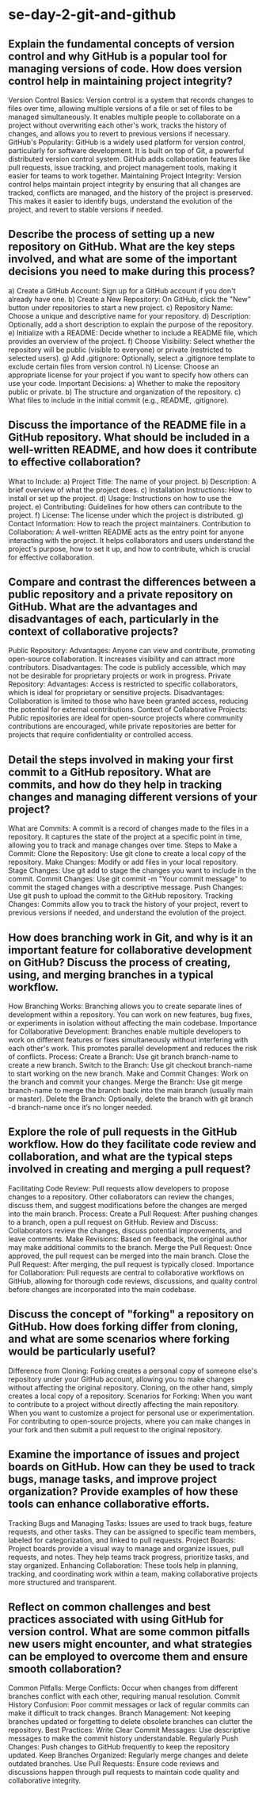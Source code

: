 # se-day-2-git-and-github
## Explain the fundamental concepts of version control and why GitHub is a popular tool for managing versions of code. How does version control help in maintaining project integrity?
Version Control Basics: Version control is a system that records changes to files over time, allowing multiple versions of a file or set of files to be managed simultaneously. It enables multiple people to collaborate on a project without overwriting each other's work, tracks the history of changes, and allows you to revert to previous versions if necessary.
GitHub's Popularity: GitHub is a widely used platform for version control, particularly for software development. It is built on top of Git, a powerful distributed version control system. GitHub adds collaboration features like pull requests, issue tracking, and project management tools, making it easier for teams to work together.
Maintaining Project Integrity: Version control helps maintain project integrity by ensuring that all changes are tracked, conflicts are managed, and the history of the project is preserved. This makes it easier to identify bugs, understand the evolution of the project, and revert to stable versions if needed.

## Describe the process of setting up a new repository on GitHub. What are the key steps involved, and what are some of the important decisions you need to make during this process?
a) Create a GitHub Account: Sign up for a GitHub account if you don't already have one.
b) Create a New Repository: On GitHub, click the "New" button under repositories to start a new project.
c) Repository Name: Choose a unique and descriptive name for your repository.
d) Description: Optionally, add a short description to explain the purpose of the repository.
e) Initialize with a README: Decide whether to include a README file, which provides an overview of the project.
f) Choose Visibility: Select whether the repository will be public (visible to everyone) or private (restricted to selected users).
g) Add .gitignore: Optionally, select a .gitignore template to exclude certain files from version control.
h) License: Choose an appropriate license for your project if you want to specify how others can use your code.
Important Decisions:
a) Whether to make the repository public or private.
b) The structure and organization of the repository.
c) What files to include in the initial commit (e.g., README, .gitignore).

## Discuss the importance of the README file in a GitHub repository. What should be included in a well-written README, and how does it contribute to effective collaboration?
What to Include:
a) Project Title: The name of your project.
b) Description: A brief overview of what the project does.
c) Installation Instructions: How to install or set up the project.
d) Usage: Instructions on how to use the project.
e) Contributing: Guidelines for how others can contribute to the project.
f) License: The license under which the project is distributed.
g) Contact Information: How to reach the project maintainers.
Contribution to Collaboration: A well-written README acts as the entry point for anyone interacting with the project. It helps collaborators and users understand the project's purpose, how to set it up, and how to contribute, which is crucial for effective collaboration.

## Compare and contrast the differences between a public repository and a private repository on GitHub. What are the advantages and disadvantages of each, particularly in the context of collaborative projects?
Public Repository:
Advantages: Anyone can view and contribute, promoting open-source collaboration. It increases visibility and can attract more contributors.
Disadvantages: The code is publicly accessible, which may not be desirable for proprietary projects or work in progress.
Private Repository:
Advantages: Access is restricted to specific collaborators, which is ideal for proprietary or sensitive projects.
Disadvantages: Collaboration is limited to those who have been granted access, reducing the potential for external contributions.
Context of Collaborative Projects: Public repositories are ideal for open-source projects where community contributions are encouraged, while private repositories are better for projects that require confidentiality or controlled access.

## Detail the steps involved in making your first commit to a GitHub repository. What are commits, and how do they help in tracking changes and managing different versions of your project?
What are Commits: A commit is a record of changes made to the files in a repository. It captures the state of the project at a specific point in time, allowing you to track and manage changes over time.
Steps to Make a Commit:
Clone the Repository: Use git clone to create a local copy of the repository.
Make Changes: Modify or add files in your local repository.
Stage Changes: Use git add to stage the changes you want to include in the commit.
Commit Changes: Use git commit -m "Your commit message" to commit the staged changes with a descriptive message.
Push Changes: Use git push to upload the commit to the GitHub repository.
Tracking Changes: Commits allow you to track the history of your project, revert to previous versions if needed, and understand the evolution of the project.

## How does branching work in Git, and why is it an important feature for collaborative development on GitHub? Discuss the process of creating, using, and merging branches in a typical workflow.
How Branching Works: Branching allows you to create separate lines of development within a repository. You can work on new features, bug fixes, or experiments in isolation without affecting the main codebase.
Importance for Collaborative Development: Branches enable multiple developers to work on different features or fixes simultaneously without interfering with each other's work. This promotes parallel development and reduces the risk of conflicts.
Process:
Create a Branch: Use git branch branch-name to create a new branch.
Switch to the Branch: Use git checkout branch-name to start working on the new branch.
Make and Commit Changes: Work on the branch and commit your changes.
Merge the Branch: Use git merge branch-name to merge the branch back into the main branch (usually main or master).
Delete the Branch: Optionally, delete the branch with git branch -d branch-name once it’s no longer needed.

## Explore the role of pull requests in the GitHub workflow. How do they facilitate code review and collaboration, and what are the typical steps involved in creating and merging a pull request?
Facilitating Code Review: Pull requests allow developers to propose changes to a repository. Other collaborators can review the changes, discuss them, and suggest modifications before the changes are merged into the main branch.
Process:
Create a Pull Request: After pushing changes to a branch, open a pull request on GitHub.
Review and Discuss: Collaborators review the changes, discuss potential improvements, and leave comments.
Make Revisions: Based on feedback, the original author may make additional commits to the branch.
Merge the Pull Request: Once approved, the pull request can be merged into the main branch.
Close the Pull Request: After merging, the pull request is typically closed.
Importance for Collaboration: Pull requests are central to collaborative workflows on GitHub, allowing for thorough code reviews, discussions, and quality control before changes are incorporated into the main codebase.

## Discuss the concept of "forking" a repository on GitHub. How does forking differ from cloning, and what are some scenarios where forking would be particularly useful?
Difference from Cloning: Forking creates a personal copy of someone else's repository under your GitHub account, allowing you to make changes without affecting the original repository. Cloning, on the other hand, simply creates a local copy of a repository.
Scenarios for Forking:
When you want to contribute to a project without directly affecting the main repository.
When you want to customize a project for personal use or experimentation.
For contributing to open-source projects, where you can make changes in your fork and then submit a pull request to the original repository.

## Examine the importance of issues and project boards on GitHub. How can they be used to track bugs, manage tasks, and improve project organization? Provide examples of how these tools can enhance collaborative efforts.
Tracking Bugs and Managing Tasks: Issues are used to track bugs, feature requests, and other tasks. They can be assigned to specific team members, labeled for categorization, and linked to pull requests.
Project Boards: Project boards provide a visual way to manage and organize issues, pull requests, and notes. They help teams track progress, prioritize tasks, and stay organized.
Enhancing Collaboration: These tools help in planning, tracking, and coordinating work within a team, making collaborative projects more structured and transparent.

## Reflect on common challenges and best practices associated with using GitHub for version control. What are some common pitfalls new users might encounter, and what strategies can be employed to overcome them and ensure smooth collaboration?
Common Pitfalls:
Merge Conflicts: Occur when changes from different branches conflict with each other, requiring manual resolution.
Commit History Confusion: Poor commit messages or lack of regular commits can make it difficult to track changes.
Branch Management: Not keeping branches updated or forgetting to delete obsolete branches can clutter the repository.
Best Practices:
Write Clear Commit Messages: Use descriptive messages to make the commit history understandable.
Regularly Push Changes: Push changes to GitHub frequently to keep the repository updated.
Keep Branches Organized: Regularly merge changes and delete outdated branches.
Use Pull Requests: Ensure code reviews and discussions happen through pull requests to maintain code quality and collaborative integrity.
